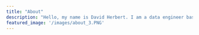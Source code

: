 ```yaml
---
title: "About"
description: "Hello, my name is David Herbert. I am a data engineer based in Cape Town. I am constantly looking to expand my engineering and analytics skillset. On this blog site I showcase projects I have found interesting to work on while improving my skills."
featured_image: '/images/about_3.PNG'
---
```


<!-- {{<figure src="/images/About.PNG" alt="portrait" title="">}} 

**Overview:**
Currently I am a postgraduate student at Stellenbosch University. My specialisation is in data science within the industrial engineering field. I also have a keen interest in the healthcare, logistics and supply chain domains developed from my undergraduate studies. -->
